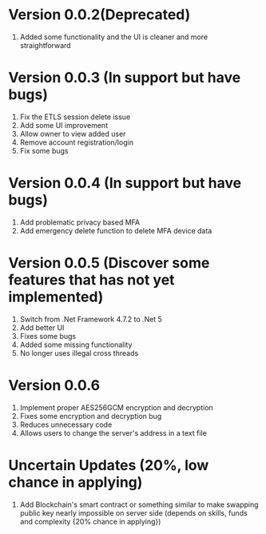 # Version 0.0.2(Deprecated)
1. Added some functionality and the UI is cleaner and more straightforward

# Version 0.0.3 (In support but have bugs)
1. Fix the ETLS session delete issue
2. Add some UI improvement
3. Allow owner to view added user
4. Remove account registration/login
5. Fix some bugs

# Version 0.0.4 (In support but have bugs)
1. Add problematic privacy based MFA
2. Add emergency delete function to delete MFA device data

# Version 0.0.5 (Discover some features that has not yet implemented)
1. Switch from .Net Framework 4.7.2 to .Net 5
2. Add better UI
3. Fixes some bugs
4. Added some missing functionality
5. No longer uses illegal cross threads

# Version 0.0.6
1. Implement proper AES256GCM encryption and decryption
2. Fixes some encryption and decryption bug
3. Reduces unnecessary code
4. Allows users to change the server's address in a text file

# Uncertain Updates (20%, low chance in applying)
1. Add Blockchain's smart contract or something similar to make swapping
public key nearly impossible on server side (depends on skills, funds and
complexity {20% chance in applying})
